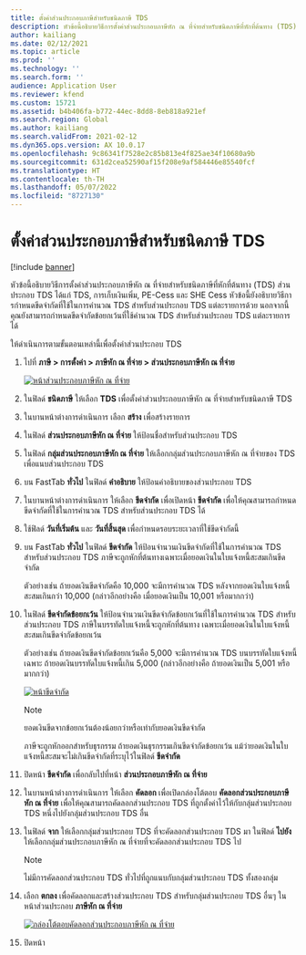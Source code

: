```yaml
---
title: ตั้งค่าส่วนประกอบภาษีสำหรับชนิดภาษี TDS
description: หัวข้อนี้อธิบายวิธีการตั้งค่าส่วนประกอบภาษีหัก ณ ที่จ่ายสำหรับชนิดภาษีที่หักที่ต้นทาง (TDS) และยังอธิบายวิธีการกําหนดขีดจํากัดที่ใช้ในการคํานวณ TDS สำหรับส่วนประกอบ TDS แต่ละรายการด้วย
author: kailiang
ms.date: 02/12/2021
ms.topic: article
ms.prod: ''
ms.technology: ''
ms.search.form: ''
audience: Application User
ms.reviewer: kfend
ms.custom: 15721
ms.assetid: b4b406fa-b772-44ec-8dd8-8eb818a921ef
ms.search.region: Global
ms.author: kailiang
ms.search.validFrom: 2021-02-12
ms.dyn365.ops.version: AX 10.0.17
ms.openlocfilehash: 9c86341f7528e2c85b813e4f825ae34f10680a9b
ms.sourcegitcommit: 631d2cea52590af15f208e9af584446e85540fcf
ms.translationtype: HT
ms.contentlocale: th-TH
ms.lasthandoff: 05/07/2022
ms.locfileid: "8727130"
---
```

# <a name="set-up-tax-components-for-the-tds-tax-type"></a>ตั้งค่าส่วนประกอบภาษีสำหรับชนิดภาษี TDS

[!include [banner](../includes/banner.md)]

หัวข้อนี้อธิบายวิธีการตั้งค่าส่วนประกอบภาษีหัก ณ ที่จ่ายสำหรับชนิดภาษีที่หักที่ต้นทาง (TDS) ส่วนประกอบ TDS ได้แก่ TDS, การเก็บเงินเพิ่ม, PE-Cess และ SHE Cess หัวข้อนี้ยังอธิบายวิธีการกําหนดขีดจํากัดที่ใช้ในการคํานวณ TDS สำหรับส่วนประกอบ TDS แต่ละรายการด้วย นอกจากนี้ คุณยังสามารถกําหนดขีดจำกัดข้อยกเว้นที่ใช้คํานวณ TDS สำหรับส่วนประกอบ TDS แต่ละรายการได้

ให้ดำเนินการตามขั้นตอนเหล่านี้เพื่อตั้งค่าส่วนประกอบ TDS

1. ไปที่ **ภาษี \> การตั้งค่า \> ภาษีหัก ณ ที่จ่าย \> ส่วนประกอบภาษีหัก ณ ที่จ่าย**

    [![หน้าส่วนประกอบภาษีหัก ณ ที่จ่าย](./media/apac-ind-TDS-9.png)](./media/apac-ind-TDS-9.png)

2. ในฟิลด์ **ชนิดภาษี** ให้เลือก **TDS** เพื่อตั้งค่าส่วนประกอบภาษีหัก ณ ที่จ่ายสำหรับชนิดภาษี TDS
3. ในบานหน้าต่างการดำเนินการ เลือก **สร้าง** เพื่อสร้างรายการ
4. ในฟิลด์ **ส่วนประกอบภาษีหัก ณ ที่จ่าย** ให้ป้อนชื่อสำหรับส่วนประกอบ TDS
5. ในฟิลด์ **กลุ่มส่วนประกอบภาษีหัก ณ ที่จ่าย** ให้เลือกกลุ่มส่วนประกอบภาษีหัก ณ ที่จ่ายของ TDS เพื่อแนบส่วนประกอบ TDS
6. บน FastTab **ทั่วไป** ในฟิลด์ **คำอธิบาย** ให้ป้อนคำอธิบายของส่วนประกอบ TDS
7. ในบานหน้าต่างการดำเนินการ ให้เลือก **ขีดจำกัด** เพื่อเปิดหน้า **ขีดจำกัด** เพื่อให้คุณสามารถกําหนดขีดจำกัดที่ใช้ในการคํานวณ TDS สำหรับส่วนประกอบ TDS ได้
8. ใช้ฟิลด์ **วันที่เริ่มต้น** และ **วันที่สิ้นสุด** เพื่อกําหนดรอบระยะเวลาที่ใช้ขีดจำกัดนี้
9. บน FastTab **ทั่วไป** ในฟิลด์ **ขีดจำกัด** ให้ป้อนจำนวนเงินขีดจำกัดที่ใช้ในการคํานวณ TDS สำหรับส่วนประกอบ TDS ภาษีจะถูกหักที่ต้นทางเฉพาะเมื่อยอดเงินในใบแจ้งหนี้สะสมเกินขีดจำกัด

    ตัวอย่างเช่น ถ้ายอดเงินขีดจำกัดคือ 10,000 จะมีการคํานวณ TDS หลังจากยอดเงินใบแจ้งหนี้สะสมเกินกว่า 10,000 (กล่าวอีกอย่างคือ เมื่อยอดเงินเป็น 10,001 หรือมากกว่า)

10. ในฟิลด์ **ขีดจำกัดข้อยกเว้น** ให้ป้อนจำนวนเงินขีดจำกัดข้อยกเว้นที่ใช้ในการคํานวณ TDS สำหรับส่วนประกอบ TDS ภาษีในบรรทัดใบแจ้งหนี้จะถูกหักที่ต้นทาง เฉพาะเมื่อยอดเงินในใบแจ้งหนี้สะสมเกินขีดจำกัดข้อยกเว้น

    ตัวอย่างเช่น ถ้ายอดเงินขีดจำกัดข้อยกเว้นคือ 5,000 จะมีการคํานวณ TDS บนบรรทัดใบแจ้งหนี้เฉพาะ ถ้ายอดเงินบรรทัดใบแจ้งหนี้เกิน 5,000 (กล่าวอีกอย่างคือ ถ้ายอดเงินเป็น 5,001 หรือมากกว่า)

    [![หน้าขีดจำกัด](./media/apac-ind-TDS-10.png)](./media/apac-ind-TDS-10.png)

    > [!NOTE]
    > ยอดเงินขีดจากข้อยกเว้นต้องน้อยกว่าหรือเท่ากับยอดเงินขีดจำกัด
    >
    > ภาษีจะถูกหักออกสำหรับธุรกรรม ถ้ายอดเงินธุรกรรมเกินขีดจำกัดข้อยกเว้น แม้ว่ายอดเงินในใบแจ้งหนี้สะสมจะไม่เกินขีดจำกัดที่ระบุไว้ในฟิลด์ **ขีดจำกัด**

11. ปิดหน้า **ขีดจำกัด** เพื่อกลับไปที่หน้า **ส่วนประกอบภาษีหัก ณ ที่จ่าย**
12. ในบานหน้าต่างการดำเนินการ ให้เลือก **คัดลอก** เพื่อเปิดกล่องโต้ตอบ **คัดลอกส่วนประกอบภาษีหัก ณ ที่จ่าย** เพื่อให้คุณสามารถคัดลอกส่วนประกอบ TDS ที่ถูกตั้งค่าไว้ให้กับกลุ่มส่วนประกอบ TDS หนึ่งไปยังกลุ่มส่วนประกอบ TDS อื่น
13. ในฟิลด์ **จาก** ให้เลือกกลุ่มส่วนประกอบ TDS ที่จะคัดลอกส่วนประกอบ TDS มา ในฟิลด์ **ไปยัง** ให้เลือกกลุ่มส่วนประกอบภาษีหัก ณ ที่จ่ายที่จะคัดลอกส่วนประกอบ TDS ไป

    > [!NOTE]
    > ไม่มีการคัดลอกส่วนประกอบ TDS ทั่วไปที่ถูกแนบกับกลุ่มส่วนประกอบ TDS ทั้งสองกลุ่ม

14. เลือก **ตกลง** เพื่อคัดลอกและสร้างส่วนประกอบ TDS สำหรับกลุ่มส่วนประกอบ TDS อื่นๆ ในหน้าส่วนประกอบ **ภาษีหัก ณ ที่จ่าย**

    [![กล่องโต้ตอบคัดลอกส่วนประกอบภาษีหัก ณ ที่จ่าย](./media/apac-ind-TDS-11.png)](./media/apac-ind-TDS-11.png)

15. ปิดหน้า
